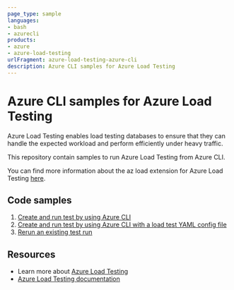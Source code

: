 ```yaml
---
page_type: sample
languages:
- bash
- azurecli
products:
- azure
- azure-load-testing
urlFragment: azure-load-testing-azure-cli
description: Azure CLI samples for Azure Load Testing
---
```


# Azure CLI samples for Azure Load Testing

Azure Load Testing enables load testing databases to ensure that they can handle the expected workload and perform efficiently under heavy traffic.

This repository contain samples to run Azure Load Testing from Azure CLI.

You can find more information about the az load extension for Azure Load Testing [here](https://learn.microsoft.com/cli/azure/service-page/azure%20load%20testing).

## Code samples

1. [Create and run test by using Azure CLI](./create-run-test/)
1. [Create and run test by using Azure CLI with a load test YAML config file](./create-run-test-yaml/)
1. [Rerun an existing test run](./rerun-existing-test-run/)

## Resources

- Learn more about [Azure Load Testing](https://aka.ms/malt)
- [Azure Load Testing documentation](https://aka.ms/malt-docs)
